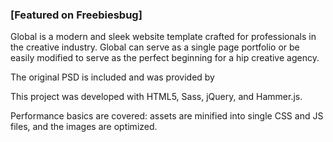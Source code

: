 

### [Featured on Freebiesbug]

Global is a modern and sleek website template crafted for professionals in the creative industry. Global can serve as a single page portfolio or be easily modified to serve as the perfect beginning for a hip creative agency.

The original PSD is included and was provided by

This project was developed with HTML5, Sass, jQuery, and Hammer.js.

Performance basics are covered: assets are minified into single CSS and JS files, and the images are optimized.
